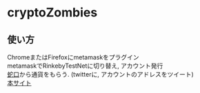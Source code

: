 # cryptoZombies

## 使い方
ChromeまたはFirefoxにmetamaskをプラグイン <br>
metamaskでRinkebyTestNetに切り替え, アカウント発行 <br>
[蛇口](https://faucet.rinkeby.io/)から通貨をもらう. (twitterに, アカウントのアドレスをツイート) <br>
[本サイト](https://cobaltsato.github.io/cryptoZombies/index.html) <br>
